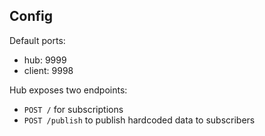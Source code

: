 ## Config
Default ports:
  - hub: 9999
  - client: 9998

Hub exposes two endpoints:
 - `POST /` for subscriptions
 - `POST /publish` to publish hardcoded data to subscribers

